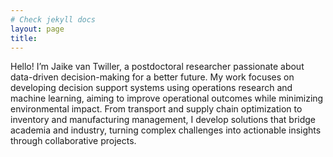 ```yaml
---
# Check jekyll docs
layout: page
title: 
---
```


Hello! I’m Jaike van Twiller, a postdoctoral researcher passionate about data-driven decision-making for a better future. My work focuses on developing decision support systems using operations research and machine learning, aiming to improve operational outcomes while minimizing environmental impact. From transport and supply chain optimization to inventory and manufacturing management, I develop solutions that bridge academia and industry, turning complex challenges into actionable insights through collaborative projects.
